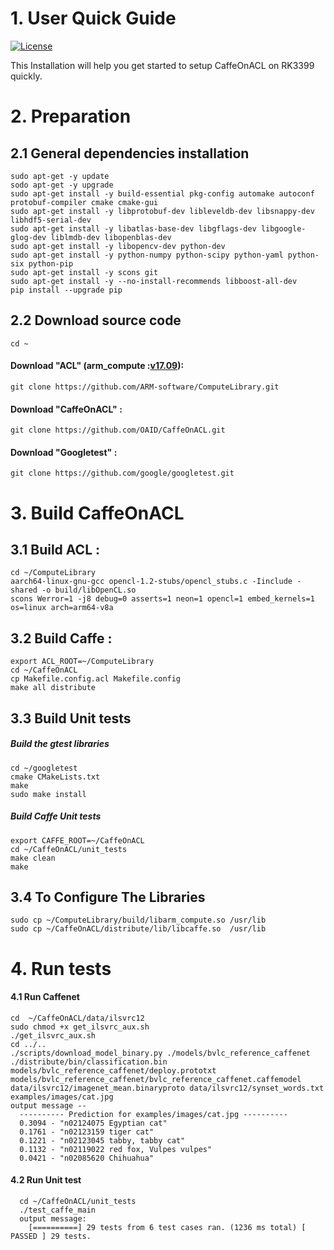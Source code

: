 # 1. User Quick Guide
[![License](https://img.shields.io/badge/license-BSD-blue.svg)](LICENSE)

This Installation will help you get started to setup CaffeOnACL on RK3399 quickly.

# 2. Preparation
## 2.1 General dependencies installation
	sudo apt-get -y update
	sodo apt-get -y upgrade
	sudo apt-get install -y build-essential pkg-config automake autoconf protobuf-compiler cmake cmake-gui
	sudo apt-get install -y libprotobuf-dev libleveldb-dev libsnappy-dev libhdf5-serial-dev
	sudo apt-get install -y libatlas-base-dev libgflags-dev libgoogle-glog-dev liblmdb-dev libopenblas-dev
	sudo apt-get install -y libopencv-dev python-dev
	sudo apt-get install -y python-numpy python-scipy python-yaml python-six python-pip
	sudo apt-get install -y scons git
	sudo apt-get install -y --no-install-recommends libboost-all-dev
	pip install --upgrade pip

## 2.2 Download source code

	cd ~

#### Download "ACL" (arm_compute :[v17.09](https://github.com/ARM-software/ComputeLibrary/tree/8938bd3f40ea62ff56d6ed4e2db0a8aee34dd64a)):
	git clone https://github.com/ARM-software/ComputeLibrary.git
#### Download "CaffeOnACL" :
	git clone https://github.com/OAID/CaffeOnACL.git
#### Download "Googletest" :
	git clone https://github.com/google/googletest.git

# 3. Build CaffeOnACL
## 3.1 Build ACL :
	cd ~/ComputeLibrary
    aarch64-linux-gnu-gcc opencl-1.2-stubs/opencl_stubs.c -Iinclude -shared -o build/libOpenCL.so
	scons Werror=1 -j8 debug=0 asserts=1 neon=1 opencl=1 embed_kernels=1 os=linux arch=arm64-v8a

## 3.2 Build Caffe :
	export ACL_ROOT=~/ComputeLibrary
	cd ~/CaffeOnACL
	cp Makefile.config.acl Makefile.config
	make all distribute

## 3.3 Build Unit tests
##### Build the gtest libraries
	cd ~/googletest
	cmake CMakeLists.txt
	make
	sudo make install

##### Build Caffe Unit tests
	export CAFFE_ROOT=~/CaffeOnACL
	cd ~/CaffeOnACL/unit_tests
	make clean
	make

## 3.4 To Configure The Libraries

	sudo cp ~/ComputeLibrary/build/libarm_compute.so /usr/lib 
	sudo cp ~/CaffeOnACL/distribute/lib/libcaffe.so  /usr/lib

# 4. Run tests

#### 4.1 Run Caffenet
	cd  ~/CaffeOnACL/data/ilsvrc12
	sudo chmod +x get_ilsvrc_aux.sh
	./get_ilsvrc_aux.sh
	cd ../..
	./scripts/download_model_binary.py ./models/bvlc_reference_caffenet
	./distribute/bin/classification.bin models/bvlc_reference_caffenet/deploy.prototxt models/bvlc_reference_caffenet/bvlc_reference_caffenet.caffemodel data/ilsvrc12/imagenet_mean.binaryproto data/ilsvrc12/synset_words.txt examples/images/cat.jpg
	output message --
	  ---------- Prediction for examples/images/cat.jpg ----------
	  0.3094 - "n02124075 Egyptian cat"
	  0.1761 - "n02123159 tiger cat"
	  0.1221 - "n02123045 tabby, tabby cat"
	  0.1132 - "n02119022 red fox, Vulpes vulpes"
	  0.0421 - "n02085620 Chihuahua"

#### 4.2 Run Unit test
	  cd ~/CaffeOnACL/unit_tests
	  ./test_caffe_main
	  output message:
	    [==========] 29 tests from 6 test cases ran. (1236 ms total) [ PASSED ] 29 tests.
